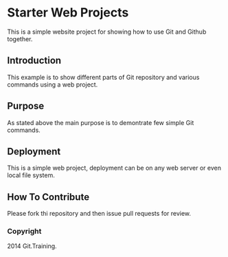 # Starter Web Projects

This is a simple website project for showing how to use Git and Github together.

## Introduction

This example is to show different parts of Git repository and various commands using a web project.

## Purpose

As stated above the main purpose is to demontrate few simple Git commands.

## Deployment

This is a simple web project, deployment can be on any web server or even local file system.

## How To Contribute

Please fork thi repository and then issue pull requests for review.

### Copyright

2014 Git.Training. 

